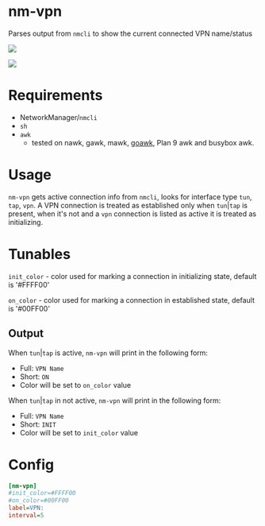 # nm-vpn

Parses output from `nmcli` to show the current connected VPN name/status

![](images/full.png)

![](images/short.png)

# Requirements

  - NetworkManager/`nmcli`
  - `sh`
  - `awk`
    - tested on nawk, gawk, mawk, [goawk](https://github.com/benhoyt/goawk), Plan 9 awk and busybox awk.

# Usage

`nm-vpn` gets active connection info from `nmcli`, looks for interface type `tun`, `tap`, `vpn`. A VPN connection is treated as established only when `tun`|`tap` is present, when it's not and a `vpn` connection is listed as active it is treated as initializing.

# Tunables

`init_color` - color used for marking a connection in initializing state, default is '#FFFF00'

`on_color` - color used for marking a connection in established state, default is '#00FF00'

## Output

When `tun`|`tap` is active, `nm-vpn` will print in the following form:
  - Full: `VPN Name`
  - Short: `ON`
  - Color will be set to `on_color` value

When `tun`|`tap` in not active, `nm-vpn` will print in the following form:
  - Full: `VPN Name`
  - Short: `INIT`
  - Color will be set to `init_color` value

# Config

``` ini
[nm-vpn]
#init_color=#FFFF00
#on_color=#00FF00
label=VPN: 
interval=5
```
